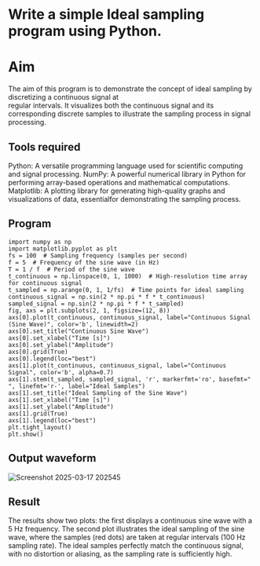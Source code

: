 # Write a simple Ideal sampling program using Python.


# Aim
The aim of this program is to demonstrate the concept of ideal sampling by discretizing a continuous signal at \
regular intervals. It visualizes both the continuous signal and its corresponding discrete samples to illustrate 
the sampling process in signal processing.

## Tools required
Python: A versatile programming language used for scientific computing and signal processing.
NumPy: A powerful numerical library in Python for performing array-based operations and mathematical computations.
Matplotlib: A plotting library for generating high-quality graphs and visualizations of data, essentialfor demonstrating the sampling process.
      
## Program
```
import numpy as np
import matplotlib.pyplot as plt
fs = 100  # Sampling frequency (samples per second)
f = 5  # Frequency of the sine wave (in Hz)
T = 1 / f  # Period of the sine wave
t_continuous = np.linspace(0, 1, 1000)  # High-resolution time array for continuous signal
t_sampled = np.arange(0, 1, 1/fs)  # Time points for ideal sampling
continuous_signal = np.sin(2 * np.pi * f * t_continuous)
sampled_signal = np.sin(2 * np.pi * f * t_sampled)
fig, axs = plt.subplots(2, 1, figsize=(12, 8))
axs[0].plot(t_continuous, continuous_signal, label="Continuous Signal (Sine Wave)", color='b', linewidth=2)
axs[0].set_title("Continuous Sine Wave")
axs[0].set_xlabel("Time [s]")
axs[0].set_ylabel("Amplitude")
axs[0].grid(True)
axs[0].legend(loc="best")
axs[1].plot(t_continuous, continuous_signal, label="Continuous Signal", color='b', alpha=0.7)
axs[1].stem(t_sampled, sampled_signal, 'r', markerfmt='ro', basefmt=" ", linefmt='r-', label="Ideal Samples")
axs[1].set_title("Ideal Sampling of the Sine Wave")
axs[1].set_xlabel("Time [s]")
axs[1].set_ylabel("Amplitude")
axs[1].grid(True)
axs[1].legend(loc="best")
plt.tight_layout()
plt.show()
```
## Output waveform   
 ![Screenshot 2025-03-17 202545](https://github.com/user-attachments/assets/3cfd2698-3488-4664-bc48-20f30d27ffef)

## Result 
   The results show two plots: the first displays a continuous sine wave with a 5 Hz frequency. The second plot illustrates the ideal
   sampling of the sine wave, where the samples (red dots) are taken at regular intervals (100 Hz sampling rate). The ideal samples perfectly
   match the continuous signal, with no distortion or aliasing, as the sampling rate is sufficiently high.
